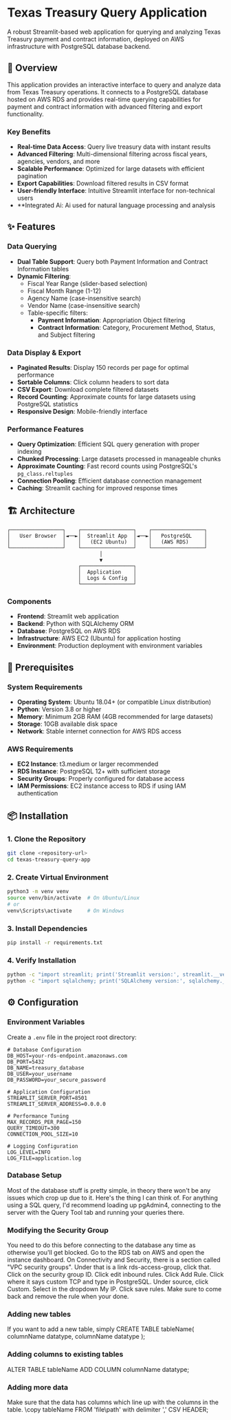 # Texas Treasury Query Application

A robust Streamlit-based web application for querying and analyzing Texas Treasury payment and contract information, deployed on AWS infrastructure with PostgreSQL database backend.

## 🎯 Overview

This application provides an interactive interface to query and analyze data from Texas Treasury operations. It connects to a PostgreSQL database hosted on AWS RDS and provides real-time querying capabilities for payment and contract information with advanced filtering and export functionality.

### Key Benefits
- **Real-time Data Access**: Query live treasury data with instant results
- **Advanced Filtering**: Multi-dimensional filtering across fiscal years, agencies, vendors, and more
- **Scalable Performance**: Optimized for large datasets with efficient pagination
- **Export Capabilities**: Download filtered results in CSV format
- **User-friendly Interface**: Intuitive Streamlit interface for non-technical users
- **Integrated Ai: Ai used for natural language processing and analysis

## ✨ Features

### Data Querying
- **Dual Table Support**: Query both Payment Information and Contract Information tables
- **Dynamic Filtering**:
  - Fiscal Year Range (slider-based selection)
  - Fiscal Month Range (1-12)
  - Agency Name (case-insensitive search)
  - Vendor Name (case-insensitive search)
  - Table-specific filters:
    - **Payment Information**: Appropriation Object filtering
    - **Contract Information**: Category, Procurement Method, Status, and Subject filtering

### Data Display & Export
- **Paginated Results**: Display 150 records per page for optimal performance
- **Sortable Columns**: Click column headers to sort data
- **CSV Export**: Download complete filtered datasets
- **Record Counting**: Approximate counts for large datasets using PostgreSQL statistics
- **Responsive Design**: Mobile-friendly interface

### Performance Features
- **Query Optimization**: Efficient SQL query generation with proper indexing
- **Chunked Processing**: Large datasets processed in manageable chunks
- **Approximate Counting**: Fast record counts using PostgreSQL's `pg_class.reltuples`
- **Connection Pooling**: Efficient database connection management
- **Caching**: Streamlit caching for improved response times

## 🏗️ Architecture

```
┌─────────────────┐    ┌─────────────────┐    ┌─────────────────┐
│   User Browser  │◄──►│  Streamlit App  │◄──►│   PostgreSQL    │
│                 │    │   (EC2 Ubuntu)  │    │   (AWS RDS)     │
└─────────────────┘    └─────────────────┘    └─────────────────┘
                              │
                              ▼
                       ┌─────────────────┐
                       │  Application    │
                       │  Logs & Config  │
                       └─────────────────┘
```

### Components
- **Frontend**: Streamlit web application
- **Backend**: Python with SQLAlchemy ORM
- **Database**: PostgreSQL on AWS RDS
- **Infrastructure**: AWS EC2 (Ubuntu) for application hosting
- **Environment**: Production deployment with environment variables

## 🔧 Prerequisites

### System Requirements
- **Operating System**: Ubuntu 18.04+ (or compatible Linux distribution)
- **Python**: Version 3.8 or higher
- **Memory**: Minimum 2GB RAM (4GB recommended for large datasets)
- **Storage**: 10GB available disk space
- **Network**: Stable internet connection for AWS RDS access

### AWS Requirements
- **EC2 Instance**: t3.medium or larger recommended
- **RDS Instance**: PostgreSQL 12+ with sufficient storage
- **Security Groups**: Properly configured for database access
- **IAM Permissions**: EC2 instance access to RDS if using IAM authentication

## 📦 Installation

### 1. Clone the Repository
```bash
git clone <repository-url>
cd texas-treasury-query-app
```

### 2. Create Virtual Environment
```bash
python3 -m venv venv
source venv/bin/activate  # On Ubuntu/Linux
# or
venv\Scripts\activate     # On Windows
```

### 3. Install Dependencies
```bash
pip install -r requirements.txt
```

### 4. Verify Installation
```bash
python -c "import streamlit; print('Streamlit version:', streamlit.__version__)"
python -c "import sqlalchemy; print('SQLAlchemy version:', sqlalchemy.__version__)"
```

## ⚙️ Configuration

### Environment Variables

Create a `.env` file in the project root directory:

```env
# Database Configuration
DB_HOST=your-rds-endpoint.amazonaws.com
DB_PORT=5432
DB_NAME=treasury_database
DB_USER=your_username
DB_PASSWORD=your_secure_password

# Application Configuration
STREAMLIT_SERVER_PORT=8501
STREAMLIT_SERVER_ADDRESS=0.0.0.0

# Performance Tuning
MAX_RECORDS_PER_PAGE=150
QUERY_TIMEOUT=300
CONNECTION_POOL_SIZE=10

# Logging Configuration
LOG_LEVEL=INFO
LOG_FILE=application.log
```

### Database Setup

Most of the database stuff is pretty simple, in theory there won't be any issues which crop up due to it.
Here's the thing I can think of.
For anything using a SQL query, I'd recommend loading up pgAdmin4, connecting to the server with the Query Tool tab and running your queries there.

### Modifying the Security Group
You need to do this before connecting to the database any time as otherwise you'll get blocked.
Go to the RDS tab on AWS and open the instance dashboard. 
On Connectivity and Security, there is a section called "VPC security groups".
Under that is a link rds-access-group, click that.
Click on the security group ID.
Click edit inbound rules.
Click Add Rule.
Click where it says custom TCP and type in PostgreSQL.
Under source, click Custom. 
Select in the dropdown My IP. 
Click save rules.
Make sure to come back and remove the rule when your done.

### Adding new tables
If you want to add a new table, simply
CREATE TABLE tableName(
columnName datatype,
columnName datatype
);

### Adding columns to existing tables
ALTER TABLE tableName
ADD COLUMN columnName datatype;

### Adding more data
Make sure that the data has columns which line up with the columns in the table.
\copy tableName
FROM 'file\path'
with delimiter ',' 
CSV HEADER;

